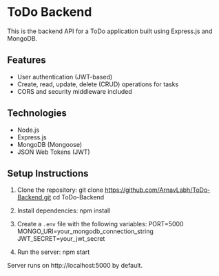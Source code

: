 # ToDo Backend

This is the backend API for a ToDo application built using Express.js and MongoDB.

## Features

- User authentication (JWT-based)
- Create, read, update, delete (CRUD) operations for tasks
- CORS and security middleware included

## Technologies

- Node.js
- Express.js
- MongoDB (Mongoose)
- JSON Web Tokens (JWT)

## Setup Instructions

1. Clone the repository:
   git clone https://github.com/ArnavLabh/ToDo-Backend.git
   cd ToDo-Backend

2. Install dependencies:
   npm install

3. Create a `.env` file with the following variables:
   PORT=5000  
   MONGO_URI=your_mongodb_connection_string  
   JWT_SECRET=your_jwt_secret

4. Run the server:
   npm start

Server runs on http://localhost:5000 by default.

